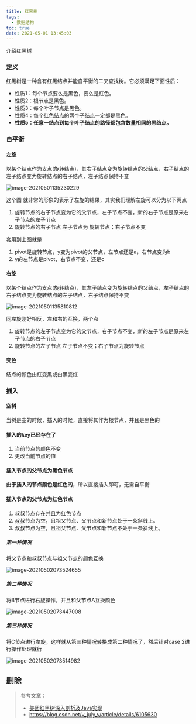 ```yaml
---
title: 红黑树
tags:
  - 数据结构
toc: true
date: 2021-05-01 13:45:03
---
```


介绍红黑树

<!-- more -->

### 定义

红黑树是一种含有红黑结点并能自平衡的二叉查找树。它必须满足下面性质：

- 性质1：每个节点要么是黑色，要么是红色。
- 性质2：根节点是黑色。
- 性质3：每个叶子节点是黑色。
- 性质4：每个红色结点的两个子结点一定都是黑色。
- **性质5：任意一结点到每个叶子结点的路径都包含数量相同的黑结点。**

### 自平衡

#### 左旋

以某个结点作为支点(旋转结点)，其右子结点变为旋转结点的父结点，右子结点的左子结点变为旋转结点的右子结点，左子结点保持不变

![image-20210501135230229](https://gitee.com/flow_disaster/blog-map-bed/raw/master/img/image-20210501135230229.png)

这个图 就非常的形象的表示了左旋的结果，其实我们理解左旋可以分为以下两点

1. 旋转节点的右子节点变为它的父节点，左子节点不变，新的右子节点是原来右子节点的左子节点
2. 旋转节点的右子节点  左子节点为 旋转节点；右子节点不变

套用到上图就是

1. pivot是旋转节点，y变为pivot的父节点，左节点还是a，右节点变为b
2. y的左节点是pivot，右节点不变，还是c

#### 右旋

以某个结点作为支点(旋转结点)，其左子结点变为旋转结点的父结点，左子结点的右子结点变为旋转结点的左子结点，右子结点保持不变

![image-20210501135810812](https://gitee.com/flow_disaster/blog-map-bed/raw/master/img/image-20210501135810812.png)

同左旋刚好相反，左和右的互换，两个点

1. 旋转节点的左子节点变为它的父节点，右子节点不变，新的左子节点是原来左子节点的右子节点
2. 旋转节点的左子节点  左子节点不变；右子节点为旋转节点

#### 变色

结点的颜色由红变黑或由黑变红

### 插入

#### 空树

当树是空的时候，插入的时候，直接将其作为根节点，并且是黑色的

#### 插入的key已经存在了

1. 当前节点的颜色不变
2. 更改当前节点的值

#### 插入节点的父节点为黑色节点

**由于插入的节点颜色是红色的**，所以直接插入即可，无需自平衡

#### 插入节点的父节点为红色节点

1. 叔叔节点存在并且为红色节点
2. 叔叔节点为空，且祖父节点、父节点和新节点处于一条斜线上。
3. 叔叔节点为空，且祖父节点、父节点和新节点不处于一条斜线上。

##### 第一种情况

将父节点和叔叔节点与祖父节点的颜色互换

![image-20210502073524655](https://gitee.com/flow_disaster/blog-map-bed/raw/master/img/image-20210502073524655.png)

##### 第二种情况

将B节点进行右旋操作，并且和父节点A互换颜色

![image-20210502073447008](https://gitee.com/flow_disaster/blog-map-bed/raw/master/img/image-20210502073447008.png)

##### 第三种情况

将C节点进行左旋，这样就从第三种情况转换成第二种情况了，然后针对case 2进行操作处理就行

![image-20210502073514982](https://gitee.com/flow_disaster/blog-map-bed/raw/master/img/image-20210502073514982.png)



## 删除



> 参考文章：
>
> - [美团红黑树深入剖析及Java实现](https://tech.meituan.com/2016/12/02/redblack-tree.html)
> - https://blog.csdn.net/v_july_v/article/details/6105630